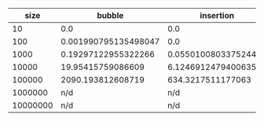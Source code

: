 | size     | bubble               | insertion            | selection            | quicksort             |
|----------|----------------------|----------------------|----------------------|-----------------------|
| 10       | 0.0                  | 0.0                  | 0.0                  | 0.0                   |
| 100      | 0.001990795135498047 | 0.0                  | 0.001027822494506836 | 0.0                   |
| 1000     | 0.19297122955322266  | 0.055010080337524414 | 0.05503439903259277  | 0.0010313987731933594 |
| 10000    | 19.95415759086609    | 6.1246912479400635   | 5.1491804122924805   | 0.01799941062927246   |
| 100000   | 2090.193812608719    | 634.3217511177063    | 555.3460369110107    | 0.2409663200378418    |
| 1000000  | n/d                  | n/d                  | n/d                  | 3.661390542984009     |
| 10000000 | n/d                  | n/d                  | n/d                  | 54.87903308868408     |